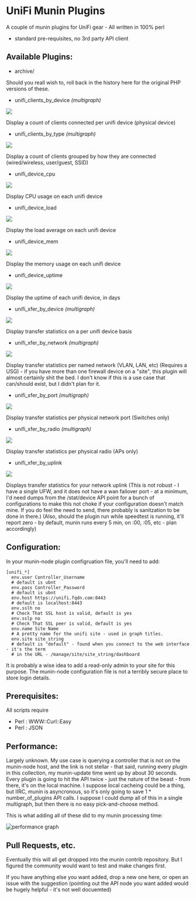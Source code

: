 UniFi Munin Plugins
===================
A couple of munin plugins for UniFi gear - All written in 100% perl 

 * standard pre-requisites, no 3rd party API client

## Available Plugins:

 * archive/

 Should you reall wish to, roll back in the history here for the original PHP versions of these.

 * unifi\_clients\_by\_device _(multigraph)_

 <img src="https://raw.githubusercontent.com/jtsage/unifi-munin-plugins/master/sample_images/unifi_clients_by_device.png" style="display:block; margin: 0 auto;" >

 Display a count of clients connected per unifi device (physical device)

 * unifi\_clients\_by\_type _(multigraph)_

<img src="https://raw.githubusercontent.com/jtsage/unifi-munin-plugins/master/sample_images/unifi_clients_by_type.png" style="display:block; margin: 0 auto;" >

 Display a count of clients grouped by how they are connected (wired/wireless, user/guest, SSID)

 * unifi\_device\_cpu

<img src="https://raw.githubusercontent.com/jtsage/unifi-munin-plugins/master/sample_images/unifi_device_cpu.png" style="display:block; margin: 0 auto;" >

 Display CPU usage on each unifi device

 * unifi\_device\_load

<img src="https://raw.githubusercontent.com/jtsage/unifi-munin-plugins/master/sample_images/unifi_device_load.png" style="display:block; margin: 0 auto;" >

 Display the load average on each unifi device

 * unifi\_device\_mem

<img src="https://raw.githubusercontent.com/jtsage/unifi-munin-plugins/master/sample_images/unifi_device_mem.png" style="display:block; margin: 0 auto;" >

 Display the memory usage on each unifi device

 * unifi\_device\_uptime

<img src="https://raw.githubusercontent.com/jtsage/unifi-munin-plugins/master/sample_images/unifi_device_uptime.png" style="display:block; margin: 0 auto;" >

 Display the uptime of each unifi device, in days

 * unifi\_xfer\_by\_device _(multigraph)_

<img src="https://raw.githubusercontent.com/jtsage/unifi-munin-plugins/master/sample_images/unifi_xfer_by_device.png" style="display:block; margin: 0 auto;" >

 Display transfer statistics on a per unifi device basis

 * unifi\_xfer\_by\_network _(multigraph)_

<img src="https://raw.githubusercontent.com/jtsage/unifi-munin-plugins/master/sample_images/unifi_xfer_by_network.png" style="display:block; margin: 0 auto;" >

 Display transfer statistics per named network (VLAN, LAN, etc) (Requires a USG) - if you have more 
 than one firewall device on a "site", this plugin will almost certainly shit the bed.  I don't know 
 if this is a use case that can/should exist, but I didn't plan for it.

 * unifi\_xfer\_by\_port _(multigraph)_

<img src="https://raw.githubusercontent.com/jtsage/unifi-munin-plugins/master/sample_images/unifi_xfer_by_port.png" style="display:block; margin: 0 auto;" >

 Display transfer statistics per physical network port (Switches only)

 * unifi\_xfer\_by\_radio _(multigraph)_

<img src="https://raw.githubusercontent.com/jtsage/unifi-munin-plugins/master/sample_images/unifi_xfer_by_radio.png" style="display:block; margin: 0 auto;" >

 Display transfer statistics per physical radio (APs only)

 * unifi\_xfer\_by\_uplink

<img src="https://raw.githubusercontent.com/jtsage/unifi-munin-plugins/master/sample_images/unifi_xfer_by_uplink.png" style="display:block; margin: 0 auto;" >

 Displays transfer statistics for your network uplink (This is not robust - I have a single UFW, and 
 it does not have a wan failover port - at a minimum, I'd need dumps from the /stat/device API point 
 for a bunch of configurations to make this not choke if your configuration doesn't match mine.  If 
 you do feel the need to send, there probably is sanitzation to be done in there.) (Also, should the 
 plugin run while speedtest is running, it'll report zero - by default, munin runs every 5 min, 
 on :00, :05, etc - plan accordingly)


## Configuration:

In your munin-node plugin configruation file, you'll need to add:

    [unifi_*]
      env.user Controller_Username
      # default is ubnt
      env.pass Controller_Password
      # default is ubnt
      env.host https://unifi.fqdn.com:8443
      # default is localhost:8443
      env.sslh no 
      # Check That SSL host is valid, default is yes
      env.sslp no 
      # Check That SSL peer is valid, default is yes
      env.name Site Name
      # A pretty name for the unifi site - used in graph titles.
      env.site site_string 
      # default is "default" - found when you connect to the web interface - it's the term
      # in the URL - /manage/site/site_string/dashboard

It is probably a wise idea to add a read-only admin to your site for this purpose.  The munin-node 
configuration file is not a terribly secure place to store login details.

## Prerequisites:

All scripts require 

 * Perl : WWW::Curl::Easy
 * Perl : JSON

## Performance:

Largely unknown.  My use case is querying a controller that is not on the munin-node host, and the 
link is not stellar - that said, running every plugin in this collection, my munin-update time went 
up by about 30 seconds. Every plugin is going to hit the API twice - just the nature of the beast - 
from there, it's on the local machine.  I suppose local cacheing could be a thing, but IIRC, munin 
is asyncronous, so it's only going to save 1 * number\_of\_plugins API calls.  I suppose I could 
dump all of this in a single multigraph, but then there is no easy pick-and-choose method.

This is what adding all of these did to my munin processing time:

![performance graph](https://raw.githubusercontent.com/jtsage/unifi-munin-plugins/master/sample_images/perf_concern.png)

## Pull Requests, etc.

Eventually this will all get dropped into the munin contrib repository.  But I figured the community 
would want to test and make changes first.

If you have anything else you want added, drop a new one here, or open an issue with the suggestion 
(pointing out the API node you want added would be hugely helpful - it's not well docuemted)


